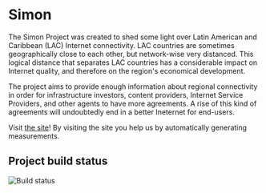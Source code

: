 # Simon

The Simon Project was created to shed some light over Latin American and Caribbean (LAC) Internet connectivity. LAC countries are sometimes geographically close to each other, but network-wise very distanced. This logical distance that separates LAC countries has a considerable impact on Internet quality, and therefore on the region's economical development.

The project aims to provide enough information about regional connectivity in order for infrastructure investors, content providers, Internet Service Providers, and other agents to have more agreements. A rise of this kind of agreements will undoubtedly end in a better Ineternet for end-users.

Visit [the site](http://simon.labs.lacnic.net "Proyecto Simón")! By visiting the site you help us by automatically generating measurements.

## Project build status
![Build status](https://travis-ci.org/LACNIC/simon.svg?branch=master)
